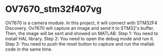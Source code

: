 # OV7670_stm32f407vg
OV7670 is a camera module. In this project, it will connect with STM32F4 Discovery. Ov7670 will capture an image and send it to STM32's buffer. Then, the image will be sent and showed on MATLAB. Step 1: You need to install HAL library. Step 2: You need to open the debug mode and run it. Step 3: You need to push the reset button to capture and run the matlab code in the same time.
